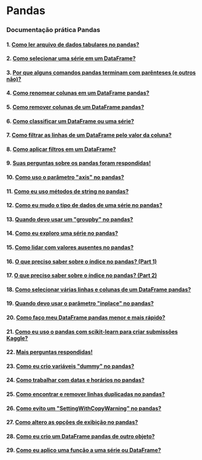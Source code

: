 # Pandas
### Documentação prática Pandas
#### 1. <a href="">Como ler arquivo de dados tabulares no pandas?</a>
#### 2. <a href="">Como selecionar uma série em um DataFrame?</a>
#### 3. <a href=""> Por que alguns comandos pandas terminam com parênteses (e outros não)?</a>
#### 4. <a href="">Como renomear colunas em um DataFrame pandas?</a>
#### 5. <a href="">Como remover colunas de um DataFrame pandas?</a>
#### 6. <a href="">Como classificar um DataFrame ou uma série?</a>
#### 7. <a href="">Como filtrar as linhas de um DataFrame pelo valor da coluna?</a>
#### 8. <a href="">Como aplicar filtros em um DataFrame?</a>
#### 9. <a href="">Suas perguntas sobre os pandas foram respondidas!</a>
#### 10. <a href="">Como uso o parâmetro "axis" no pandas?</a>
#### 11. <a href="">Como eu uso métodos de string no pandas?</a>
#### 12. <a href="">Como eu mudo o tipo de dados de uma série no pandas?</a>
#### 13. <a href="">Quando devo usar um "groupby" no pandas?</a>
#### 14. <a href="">Como eu exploro uma série no pandas?</a>
#### 15. <a href="">Como lidar com valores ausentes no pandas?</a>
#### 16. <a href="">O que preciso saber sobre o índice no pandas? (Part 1)</a>
#### 17. <a href="">O que preciso saber sobre o índice no pandas? (Part 2)</a>
#### 18. <a href="">Como selecionar várias linhas e colunas de um DataFrame pandas?</a>
#### 19. <a href="">Quando devo usar o parâmetro "inplace" no pandas?</a>
#### 20. <a href="">Como faço meu DataFrame pandas menor e mais rápido?</a>
#### 21. <a href="">Como eu uso o pandas com scikit-learn para criar submissões Kaggle?</a>
#### 22. <a href="">Mais perguntas respondidas!</a>
#### 23. <a href="">Como eu crio variáveis "dummy" no pandas?</a>
#### 24. <a href="">Como trabalhar com datas e horários no pandas?</a>
#### 25. <a href="">Como encontrar e remover linhas duplicadas no pandas?</a>
#### 26. <a href="">Como evito um "SettingWithCopyWarning" no pandas?</a>
#### 27. <a href="">Como altero as opções de exibição no pandas?</a>
#### 28. <a href="">Como eu crio um DataFrame pandas de outro objeto?</a>
#### 29. <a href="">Como eu aplico uma função a uma série ou DataFrame?</a>
